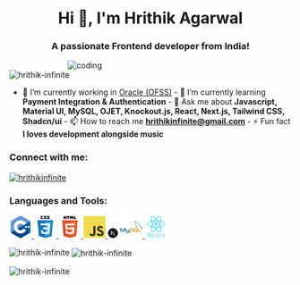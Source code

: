 <h1 align="center">Hi 👋, I'm Hrithik Agarwal</h1>

<h3 align="center">A passionate Frontend developer from India!</h3>

<img align="right" alt="coding" width="400" src="https://user-images.githubusercontent.com/55389276/140866485-8fb1c876-9a8f-4d6a-98dc-08c4981eaf70.gif" />

<p align="left"><img src="https://komarev.com/ghpvc/?username=hrithik-infinite&label=Profile%20views&color=blueviolet&style=flat&base=1000" alt="hrithik-infinite" /></p>

- 🔭 I’m currently working in [Oracle (OFSS)](https://www.oracle.com/in/financial-services/) - 🌱 I’m currently learning **Payment Integration & Authentication** - 💬 Ask me about **Javascript, Material UI, MySQL, OJET, Knockout.js, React, Next.js,
Tailwind CSS, Shadcn/ui** - 📫 How to reach me **hrithikinfinite@gmail.com** - ⚡ Fun fact **I loves development alongside music**

<h3 align="left">Connect with me:</h3>

<p align="left">
  <a href="https://linkedin.com/in/hrithikagarwal" target="blank"
    ><img align="center" src="https://raw.githubusercontent.com/rahuldkjain/github-profile-readme-generator/master/src/images/icons/Social/linked-in-alt.svg" alt="hrithikinfinite" height="30" width="40"
  /></a>
</p>

<h3 align="left">Languages and Tools:</h3>

<p align="left">
  <a href="https://www.w3schools.com/cpp/" target="_blank" rel="noreferrer"> <img src="https://raw.githubusercontent.com/devicons/devicon/master/icons/cplusplus/cplusplus-original.svg" alt="cplusplus" width="40" height="40" /> </a>
  <a href="https://www.w3schools.com/css/" target="_blank" rel="noreferrer"> <img src="https://raw.githubusercontent.com/devicons/devicon/master/icons/css3/css3-original-wordmark.svg" alt="css3" width="40" height="40" /> </a>
  <a href="https://www.w3.org/html/" target="_blank" rel="noreferrer"> <img src="https://raw.githubusercontent.com/devicons/devicon/master/icons/html5/html5-original-wordmark.svg" alt="html5" width="40" height="40" /> </a>
  <a href="https://developer.mozilla.org/en-US/docs/Web/JavaScript" target="_blank" rel="noreferrer">
    <img src="https://raw.githubusercontent.com/devicons/devicon/master/icons/javascript/javascript-original.svg" alt="javascript" width="40" height="40" />
  </a>
  <a href="https://vercel.com/home?utm_source=next-site&amp;utm_medium=banner&amp;utm_campaign=home" alt="nextjs" width="40" height="40">
    <svg xmlns="http://www.w3.org/2000/svg" viewBox="0 0 180 180" width="18">
      <mask height="180" id=":r8:mask0_408_134" maskUnits="userSpaceOnUse" width="180" x="0" y="0" style="mask-type: alpha">
        <circle cx="90" cy="90" fill="black" r="90"></circle>
      </mask>
      <g mask="url(#:r8:mask0_408_134)">
        <circle cx="90" cy="90" data-circle="true" fill="black" r="90"></circle>
        <path d="M149.508 157.52L69.142 54H54V125.97H66.1136V69.3836L139.999 164.845C143.333 162.614 146.509 160.165 149.508 157.52Z" fill="url(#:r8:paint0_linear_408_134)"></path>
        <rect fill="url(#:r8:paint1_linear_408_134)" height="72" width="12" x="115" y="54"></rect>
      </g>
      <defs>
        <linearGradient gradientUnits="userSpaceOnUse" id=":r8:paint0_linear_408_134" x1="109" x2="144.5" y1="116.5" y2="160.5">
          <stop stop-color="white"></stop>
          <stop offset="1" stop-color="white" stop-opacity="0"></stop>
        </linearGradient>
        <linearGradient gradientUnits="userSpaceOnUse" id=":r8:paint1_linear_408_134" x1="121" x2="120.799" y1="54" y2="106.875">
          <stop stop-color="white"></stop>
          <stop offset="1" stop-color="white" stop-opacity="0"></stop>
        </linearGradient>
      </defs></svg></a>
  <a href="https://www.mysql.com/" target="_blank" rel="noreferrer"> <img src="https://raw.githubusercontent.com/devicons/devicon/master/icons/mysql/mysql-original-wordmark.svg" alt="mysql" width="40" height="40" /> </a>
  <a href="https://reactjs.org/" target="_blank" rel="noreferrer"> <img src="https://raw.githubusercontent.com/devicons/devicon/master/icons/react/react-original-wordmark.svg" alt="react" width="40" height="40" /> </a>
</p>

<p><img align="left" src="https://github-readme-stats.vercel.app/api/top-langs?username=hrithik-infinite&show_icons=true&locale=en&layout=compact" alt="hrithik-infinite" /></p>

<p>&nbsp;<img align="center" src="https://github-readme-stats.vercel.app/api?username=hrithik-infinite&show_icons=true&locale=en" alt="hrithik-infinite" /></p>

<p><img align="center" src="https://github-readme-streak-stats.herokuapp.com/?user=hrithik-infinite&" alt="hrithik-infinite" /></p>
